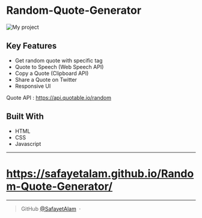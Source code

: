 # Random-Quote-Generator

![My project](https://user-images.githubusercontent.com/86869464/196767400-af2991c3-6604-46c8-8c22-4e4b782db568.png)

## Key Features

* Get random quote with specific tag
* Quote to Speech (Web Speech API)
* Copy a Quote (Clipboard API)
* Share a Quote on Twitter
* Responsive UI

Quote API : https://api.quotable.io/random

## Built With

* HTML
* CSS
* Javascript
---
# https://safayetalam.github.io/Random-Quote-Generator/
---
> GitHub [@SafayetAlam](https://github.com/SafayetAlam) &nbsp;&middot;&nbsp;
